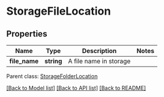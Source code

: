 # StorageFileLocation

## Properties
Name | Type | Description | Notes
------------ | ------------- | ------------- | -------------
**file_name** | **string** | A file name in storage | 

 Parent class: [StorageFolderLocation](StorageFolderLocation.md)

[[Back to Model list]](README.md#documentation-for-models) [[Back to API list]](README.md#documentation-for-api-endpoints) [[Back to README]](README.md)


